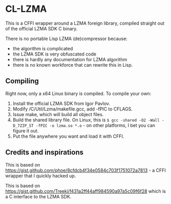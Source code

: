 # CL-LZMA

This is a CFFI wrapper around a LZMA foreign library, compiled straight out of the official LZMA SDK C binary.

There is no portable Lisp LZMA (de)compressor because:
  * the algorithm is complicated
  * the LZMA SDK is very obfuscated code
  * there is hardly any documentation for LZMA algorithm
  * there is no known workforce that can rewrite this in Lisp.

## Compiling
Right now, only a x64 Linux binary is compiled. To compile your own:
  1. Install the official LZMA SDK from Igor Pavlov.
  2. Modify /C/Util/Lzma/makefile.gcc, add -fPIC to CFLAGS.
  3. Issue make, which will build all object files.
  4. Build the shared library file. On Linux, this is `$ gcc -shared -O2 -Wall -D_7ZIP_ST -fPIC -o lzma.so *.o` - on other platforms, I bet you can figure it out.
  5. Put the file anywhere you want and load it with CFFI.

## Credits and inspirations
This is based on https://gist.github.com/phoe/8cfdcb4f34e0584c703f1751072a7813 - a CFFI wrapper that I quickly hacked up.

This is based on https://gist.github.com/Treeki/f431a2ff44aff984590a97a5c09f6f28 which is a C interface to the LZMA SDK.
